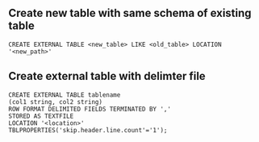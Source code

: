 ## Create new table with same schema of existing table
```
CREATE EXTERNAL TABLE <new_table> LIKE <old_table> LOCATION '<new_path>'
```

## Create external table with delimter file
```
CREATE EXTERNAL TABLE tablename 
(col1 string, col2 string)
ROW FORMAT DELIMITED FIELDS TERMINATED BY ',' 
STORED AS TEXTFILE
LOCATION '<location>'
TBLPROPERTIES('skip.header.line.count'='1');
```
